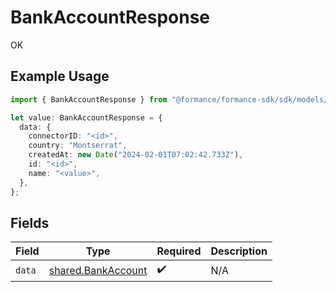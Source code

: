 # BankAccountResponse

OK

## Example Usage

```typescript
import { BankAccountResponse } from "@formance/formance-sdk/sdk/models/shared";

let value: BankAccountResponse = {
  data: {
    connectorID: "<id>",
    country: "Montserrat",
    createdAt: new Date("2024-02-01T07:02:42.733Z"),
    id: "<id>",
    name: "<value>",
  },
};
```

## Fields

| Field                                                           | Type                                                            | Required                                                        | Description                                                     |
| --------------------------------------------------------------- | --------------------------------------------------------------- | --------------------------------------------------------------- | --------------------------------------------------------------- |
| `data`                                                          | [shared.BankAccount](../../../sdk/models/shared/bankaccount.md) | :heavy_check_mark:                                              | N/A                                                             |